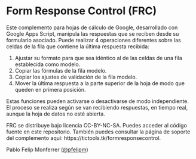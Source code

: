 # Form Response Control (FRC)

<p>Este complemento para hojas de cálculo de Google, desarrollado con Google Apps Script, manipula las respuestas que se reciben desde su formulario asociado. Puede realizar 4 operaciones diferentes sobre las celdas de la fila que contiene la última respuesta recibida:</p>
<ol>
  <li>Ajustar su formato para que sea idéntico al de las celdas de una fila establecida como modelo.
  <li>Copiar las fórmulas de la fila modelo.
  <li>Copiar los ajustes de validación de la fila modelo.
  <li>Mover la última respuesta a la parte superior de la hoja de modo que queden en primera posición.
</ol>
<p>Estas funciones pueden activarse o desactivarse de modo independiente. El proceso se realiza según se van recibiendo respuestas, en tiempo real, aunque la hoja de datos no esté abierta.</p>

<p>FRC se distribuye bajo licencia CC-BY-NC-SA. Puedes acceder al código fuente en este repositorio. También puedes consultar la página de soporte del complemento aquí: https://tictools.tk/formresponsecontrol.</p>

<p>Pablo Felip Monferrer (<a href="https://twitter.com/pfelipm">@pfelipm</a>)</p>
